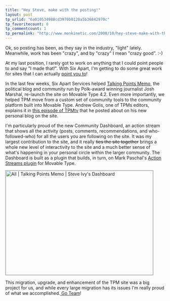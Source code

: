 ```yaml
---
title: "Hey Steve, make with the posting!"
layout: post
tp_urlid: "6a010534988cd3970b0120a5b36842970c"
tp_favoritecount: 0
tp_commentcount: 1
tp_permalink: "http://www.monkinetic.com/2008/10/hey-steve-make-with-the-posting.html"
---
```

Ok, so posting has been, as they say in the industry, "light" lately. Meanwhile, work has been "crazy", and by "crazy" I mean "crazy good". :-)

At my last position, I rarely got to work on anything that I could point people to and say "I made that!". With Six Apart, I'm getting to do some great work for sites that I can actually [point you to](http://talkingpointsmemo.com)!

In the last few weeks, Six Apart Services helped [Talking Points Memo](http://talkingpointsmemo.com), the political blog and community run by Polk-award winning journalist Josh Marshal, re-launch the site on Movable Type 4.2. Even more importantly, we helped TPM move from a custom set of community tools to the community platform built into Movable Type. Andrew Golis, one of TPMs editors, explains it in [this episode of TPMtv](http://www.talkingpointsmemo.com/talk/blogs/agolis/2008/10/tpmtv-explains-mytpm.php) that he posted about on his new personal blog on the site.

I'm particularly proud of the new Community Dashboard, an action stream that shows all the activity (posts, comments, recommendations, and who-followed-who) for all the users you are following on the site. It was my largest contribution to the site, and it really <span style="text-decoration: line-through;">ties the site together</span> brings a whole new level of interactivity to the site and a much better sense of what's happening in your personal circle within the larger community. The Dashboard is built as a plugin that builds, in turn, on Mark Paschal's [Action Streams plugin](http://plugins.movabletype.org/action-streams/) for Movable Type.

<a href="http://www.flickr.com/photos/redmonk/2961837825/" title="All | Talking Points Memo | Steve Ivy's Dashboard by redmonk, on Flickr"><img  alt="All | Talking Points Memo | Steve Ivy's Dashboard" class="at-xid-6a010534988cd3970b0120a5b36849970c " height="330" src="http://steveivy.typepad.com/.a/6a010534988cd3970b0120a5b36849970c-pi" style="border: 1px solid #999;" width="466" /></a>

This migration, upgrade, and enhancement of the TPM site was a big project for us, and while every large migration has its issues I'm really proud of what we accomplished.[ Go Team](http://www.sixapart.com/services/)!
